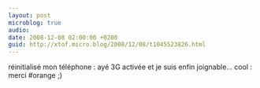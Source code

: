 ```yaml
---
layout: post
microblog: true
audio: 
date: 2008-12-08 02:00:00 +0200
guid: http://xtof.micro.blog/2008/12/08/t1045523826.html
---
```

réinitialisé mon téléphone : ayé 3G activée et je suis enfin joignable... cool : merci #orange ;)
